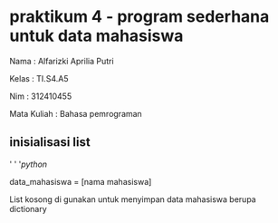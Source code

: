 # praktikum 4 - program sederhana untuk data mahasiswa 

Nama : Alfarizki Aprilia Putri 

Kelas : TI.S4.A5 

Nim : 312410455

Mata Kuliah : Bahasa pemrograman 

## inisialisasi list  
' ' '_python_

data_mahasiswa = [nama mahasiswa]

List kosong di gunakan untuk menyimpan data mahasiswa berupa dictionary 


